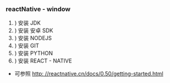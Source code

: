 ### reactNative - window
1. ) 安装 JDK
2. ) 安装 安卓 SDK
3. ) 安装 NODEJS
4. ) 安装 GIT
5. ) 安装 PYTHON
6. ) 安装 REACT - NATIVE


*  可参照
        [http: //reactnative.cn/docs/0.50/getting-started.html]()
